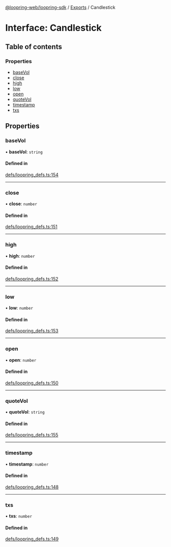 [@loopring-web/loopring-sdk](../README.md) / [Exports](../modules.md) / Candlestick

# Interface: Candlestick

## Table of contents

### Properties

- [baseVol](Candlestick.md#basevol)
- [close](Candlestick.md#close)
- [high](Candlestick.md#high)
- [low](Candlestick.md#low)
- [open](Candlestick.md#open)
- [quoteVol](Candlestick.md#quotevol)
- [timestamp](Candlestick.md#timestamp)
- [txs](Candlestick.md#txs)

## Properties

### baseVol

• **baseVol**: `string`

#### Defined in

[defs/loopring_defs.ts:154](https://github.com/Loopring/loopring_sdk/blob/02976c9/src/defs/loopring_defs.ts#L154)

___

### close

• **close**: `number`

#### Defined in

[defs/loopring_defs.ts:151](https://github.com/Loopring/loopring_sdk/blob/02976c9/src/defs/loopring_defs.ts#L151)

___

### high

• **high**: `number`

#### Defined in

[defs/loopring_defs.ts:152](https://github.com/Loopring/loopring_sdk/blob/02976c9/src/defs/loopring_defs.ts#L152)

___

### low

• **low**: `number`

#### Defined in

[defs/loopring_defs.ts:153](https://github.com/Loopring/loopring_sdk/blob/02976c9/src/defs/loopring_defs.ts#L153)

___

### open

• **open**: `number`

#### Defined in

[defs/loopring_defs.ts:150](https://github.com/Loopring/loopring_sdk/blob/02976c9/src/defs/loopring_defs.ts#L150)

___

### quoteVol

• **quoteVol**: `string`

#### Defined in

[defs/loopring_defs.ts:155](https://github.com/Loopring/loopring_sdk/blob/02976c9/src/defs/loopring_defs.ts#L155)

___

### timestamp

• **timestamp**: `number`

#### Defined in

[defs/loopring_defs.ts:148](https://github.com/Loopring/loopring_sdk/blob/02976c9/src/defs/loopring_defs.ts#L148)

___

### txs

• **txs**: `number`

#### Defined in

[defs/loopring_defs.ts:149](https://github.com/Loopring/loopring_sdk/blob/02976c9/src/defs/loopring_defs.ts#L149)
